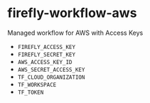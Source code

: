 # firefly-workflow-aws

Managed workflow for AWS with Access Keys

* `FIREFLY_ACCESS_KEY`
* `FIREFLY_SECRET_KEY`
* `AWS_ACCESS_KEY_ID`
* `AWS_SECRET_ACCESS_KEY`
* `TF_CLOUD_ORGANIZATION`
* `TF_WORKSPACE`
* `TF_TOKEN`